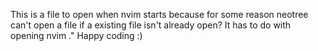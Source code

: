 This is a file to open when nvim starts because for some reason neotree can't open a file if a existing file isn't already open?
It has to do with opening nvim ."
Happy coding :)

